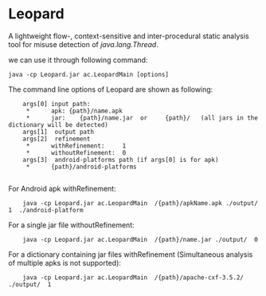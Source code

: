 # Leopard

A lightweight flow-, context-sensitive and inter-procedural static analysis tool for misuse detection of _java.lang.Thread_.

we can use it through following command:

    java -cp Leopard.jar ac.LeopardMain [options]

The command line options of Leopard are shown as following:
    
```
    args[0] input path:
	 * 		apk: {path}/name.apk   
	 * 		jar: 	{path}/name.jar  or 	{path}/   (all jars in the dictionary will be detected) 
	args[1]  output path
	args[2]  refinement
	 * 		withRefinement:     1
	 * 		withoutRefinement:  0
	args[3]  android-platforms path (if args[0] is for apk)
	 *      {path}/android-platforms
	
```

For Android apk withRefinement:
```
    java -cp Leopard.jar ac.LeopardMain  /{path}/apkName.apk ./output/  1  ./android-platform
```

For a single jar file withoutRefinement:
```
    java -cp Leopard.jar ac.LeopardMain  /{path}/name.jar ./output/  0
```

For a dictionary containing jar files withRefinement (Simultaneous analysis of multiple apks is not supported):
```
    java -cp Leopard.jar ac.LeopardMain  /{path}/apache-cxf-3.5.2/ ./output/  1
```